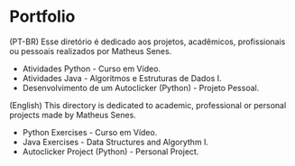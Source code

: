 # Portfolio
(PT-BR) Esse diretório é dedicado aos projetos, acadêmicos, profissionais ou pessoais realizados por Matheus Senes.
- Atividades Python - Curso em Vídeo.
- Atividades Java - Algoritmos e Estruturas de Dados I.
- Desenvolvimento de um Autoclicker (Python) - Projeto Pessoal.

(English) This directory is dedicated to academic, professional or personal projects made by Matheus Senes.
- Python Exercises - Curso em Vídeo.
- Java Exercises - Data Structures and Algorythm I.
- Autoclicker Project (Python) - Personal Project.
